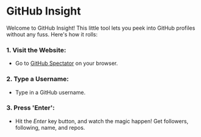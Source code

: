 # GitHub Insight
Welcome to GitHub Insight! This little tool lets you peek into GitHub profiles without any fuss. Here's how it rolls:

### 1. Visit the Website:
- Go to [GitHub Spectator](https://shk-ubd.github.io/github-spectator/) on your browser.

### 2. Type a Username:
- Type in a GitHub username.

### 3. Press 'Enter':
- Hit the _Enter_ key button, and watch the magic happen! Get followers, following, name, and repos.
